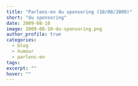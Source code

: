 ```yaml
---
title: "Parlons-en du sponsoring (10/08/2009)"
short: "du sponsoring"
date: 2009-08-10
image: 2009-08-10-du-sponsoring.png
author_profile: true
categories:
  - blog
  - humour
  - parlons-en
tags:
excerpt: ""
hover: ""
---
```

